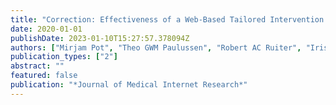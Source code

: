 ```yaml
---
title: "Correction: Effectiveness of a Web-Based Tailored Intervention With Virtual Assistants Promoting the Acceptability of HPV Vaccination Among Mothers of Invited Girls: Randomized Controlled Trial"
date: 2020-01-01
publishDate: 2023-01-10T15:27:57.378094Z
authors: ["Mirjam Pot", "Theo GWM Paulussen", "Robert AC Ruiter", "Iris Eekhout", "Hester E de Melker", "Maxine EA Spoelstra", "Hilde M van Keulen", " others"]
publication_types: ["2"]
abstract: ""
featured: false
publication: "*Journal of Medical Internet Research*"
---
```


